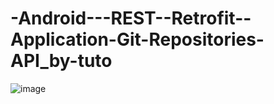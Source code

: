 # -Android---REST--Retrofit--Application-Git-Repositories-API_by-tuto

![image](https://user-images.githubusercontent.com/93160017/161450678-1cfcfe87-b776-40ee-9702-8325fe68fa66.png)
